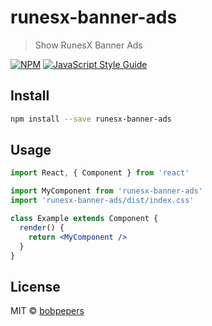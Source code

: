 # runesx-banner-ads

> Show RunesX Banner Ads

[![NPM](https://img.shields.io/npm/v/runesx-banner-ads.svg)](https://www.npmjs.com/package/runesx-banner-ads) [![JavaScript Style Guide](https://img.shields.io/badge/code_style-standard-brightgreen.svg)](https://standardjs.com)

## Install

```bash
npm install --save runesx-banner-ads
```

## Usage

```jsx
import React, { Component } from 'react'

import MyComponent from 'runesx-banner-ads'
import 'runesx-banner-ads/dist/index.css'

class Example extends Component {
  render() {
    return <MyComponent />
  }
}
```

## License

MIT © [bobpepers](https://github.com/bobpepers)
